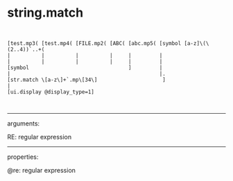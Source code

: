 # string.match

```


[test.mp3( [test.mp4( [FILE.mp2( [ABC( [abc.mp5( [symbol [a-z]\(\(2..4))`..+(
|          |          |          |     |         |
|          |          |          |     |         |
[symbol                                ]         |
|                                                |.
[str.match \[a-z\]+`.mp\[34\]                     ]
|
[ui.display @display_type=1]

            
```
---
arguments:

RE: regular expression<br>

---
properties:

@re: regular expression<br>

